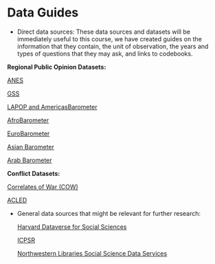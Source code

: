 # Data Guides

- Direct data sources: These data sources and datasets will be immediately useful to this course, we have created guides on the information that they contain, the unit of observation, the years and types of questions that they may ask, and links to codebooks. 

**Regional Public Opinion Datasets:** 

  [ANES](anes_guide/README.md)
  
  [GSS](/gss_guide/README.md)
  
  [LAPOP and AmericasBarometer](/lapop_guide/README.md) 
  
  [AfroBarometer](/afrobarometer_guide/README.md) 
  
  [EuroBarometer](/eurobarometer_guide/README.md)
  
  [Asian Barometer](/asianbarometer_guide/README.md)
  
  [Arab Barometer](/arabbarometer_guide/README.md) 
 
 **Conflict Datasets:** 
 
  [Correlates of War (COW)](/cow_guide/README.md) 
  
  [ACLED](/acled_guide/README.md) 
  
  

- General data sources that might be relevant for further research: 

  [Harvard Dataverse for Social Sciences](https://dataverse.harvard.edu/dataverse/harvard?q=&fq0=subject_ss%3A%22Social%20Sciences%22&types=dataverses%3Adatasets&sort=dateSort&order=desc) 
  
  [ICPSR](https://www.icpsr.umich.edu/web/pages/ICPSR/index.html) 
  
  [Northwestern Libraries Social Science Data Services](https://libguides.northwestern.edu/c.php?g=114894&p=749250) 
  
